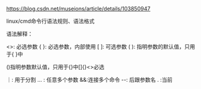 


https://blog.csdn.net/museions/article/details/103850947


linux/cmd命令行语法规则、语法格式

语法解释：

<>: 必选参数
{ }: 必选参数，内部使用
[ ]: 可选参数
( ): 指明参数的默认值，只用于{ }中

()指明参数默认值，只用于{}中[]{}<>必选

｜: 用于分割
… : 任意多个参数
&&:连接多个命令
--: 后跟参数名
. :当前

